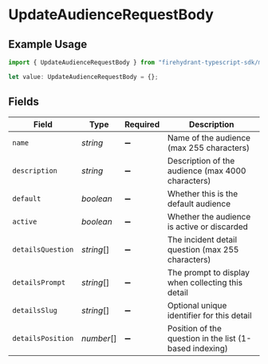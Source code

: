 # UpdateAudienceRequestBody

## Example Usage

```typescript
import { UpdateAudienceRequestBody } from "firehydrant-typescript-sdk/models/operations";

let value: UpdateAudienceRequestBody = {};
```

## Fields

| Field                                                   | Type                                                    | Required                                                | Description                                             |
| ------------------------------------------------------- | ------------------------------------------------------- | ------------------------------------------------------- | ------------------------------------------------------- |
| `name`                                                  | *string*                                                | :heavy_minus_sign:                                      | Name of the audience (max 255 characters)               |
| `description`                                           | *string*                                                | :heavy_minus_sign:                                      | Description of the audience (max 4000 characters)       |
| `default`                                               | *boolean*                                               | :heavy_minus_sign:                                      | Whether this is the default audience                    |
| `active`                                                | *boolean*                                               | :heavy_minus_sign:                                      | Whether the audience is active or discarded             |
| `detailsQuestion`                                       | *string*[]                                              | :heavy_minus_sign:                                      | The incident detail question (max 255 characters)       |
| `detailsPrompt`                                         | *string*[]                                              | :heavy_minus_sign:                                      | The prompt to display when collecting this detail       |
| `detailsSlug`                                           | *string*[]                                              | :heavy_minus_sign:                                      | Optional unique identifier for this detail              |
| `detailsPosition`                                       | *number*[]                                              | :heavy_minus_sign:                                      | Position of the question in the list (1-based indexing) |